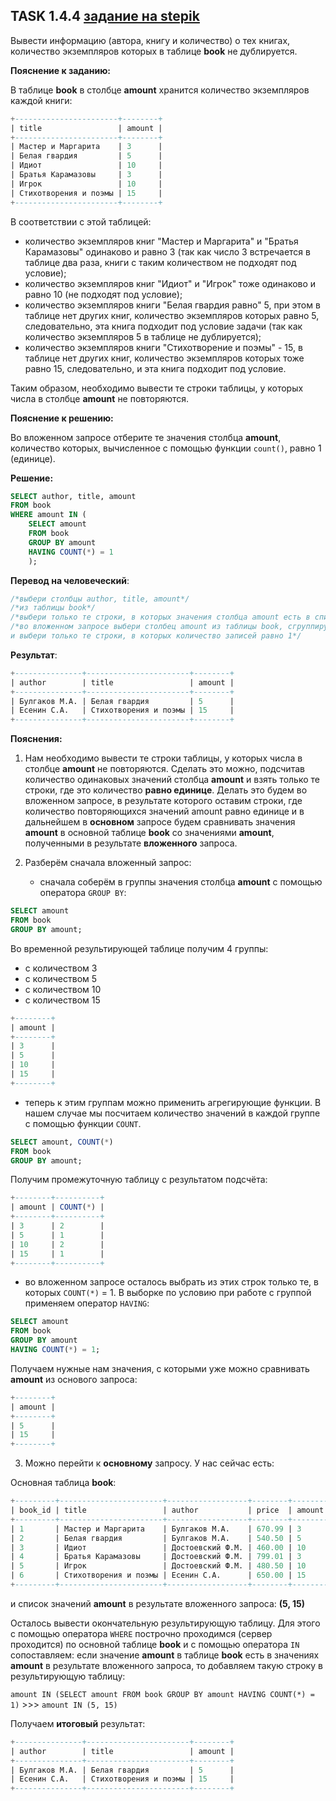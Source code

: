 ## TASK 1.4.4 [задание на stepik](https://stepik.org/lesson/297514/step/4?unit=279274)
Вывести информацию (автора, книгу и количество) о тех книгах, количество экземпляров которых в таблице **book** не дублируется.

**Пояснение к заданию:**

В таблице **book** в столбце **amount** хранится количество экземпляров каждой книги:

```SQL
+-----------------------+--------+
| title                 | amount |
+-----------------------+--------+
| Мастер и Маргарита    | 3      |
| Белая гвардия         | 5      |
| Идиот                 | 10     |
| Братья Карамазовы     | 3      |
| Игрок                 | 10     |
| Стихотворения и поэмы | 15     |
+-----------------------+--------+
```

В соответствии с этой таблицей:

- количество экземпляров книг "Мастер и Маргарита" и "Братья Карамазовы" одинаково и равно 3 (так как число 3 встречается в таблице два раза,
книги с таким количеством не подходят под условие);
- количество экземпляров книг "Идиот" и "Игрок" тоже одинаково и равно 10 (не подходят под условие);
- количество экземпляров книги "Белая гвардия равно" 5, при этом в таблице нет других книг, количество экземпляров которых равно 5,
следовательно, эта книга подходит под условие задачи (так как количество экземпляров 5 в таблице не дублируется);
- количество экземпляров книги "Стихотворение и поэмы"  - 15, в таблице нет других книг, количество экземпляров которых тоже равно 15,
следовательно, и эта книга подходит под условие.

Таким образом, необходимо вывести те строки таблицы, у которых числа в столбце **amount** не повторяются.

**Пояснение к решению:**

Во вложенном запросе отберите те значения столбца **amount**, количество которых, вычисленное с помощью функции ```count()```, равно 1 (единице).

**Решение:**

```SQL
SELECT author, title, amount
FROM book
WHERE amount IN (
    SELECT amount
    FROM book
    GROUP BY amount
    HAVING COUNT(*) = 1
    );
```

**Перевод на человеческий**:

```SQL
/*выбери столбцы author, title, amount*/
/*из таблицы book*/
/*выбери только те строки, в которых значения столбца amount есть в списке значений amount в результате вложенного запроса*/
/*во вложенном запросе выбери столбец amount из таблицы book, сгруппируй по столбцу amount, подсчитай сколько получилось записей в каждой группе
и выбери только те строки, в которых количество записей равно 1*/
```

**Результат**:
```SQL
+---------------+-----------------------+--------+
| author        | title                 | amount |
+---------------+-----------------------+--------+
| Булгаков М.А. | Белая гвардия         | 5      |
| Есенин С.А.   | Стихотворения и поэмы | 15     |
+---------------+-----------------------+--------+
```

**Пояснения:**

1. Нам необходимо вывести те строки таблицы, у которых числа в столбце **amount** не повторяются. Сделать это можно, подсчитав количество одинаковых
значений столбца **amount** и взять только те строки, где это количество **равно единице**. Делать это будем во вложенном запросе, в результате которого
оставим строки, где количество повторяющихся значений amount равно единице и в дальнейшем в **основном** запросе будем сравнивать значения **amount**
в основной таблице **book** со значениями **amount**, полученными в результате **вложенного** запроса.

2. Разберём сначала вложенный запрос:
   - сначала соберём в группы значения столбца **amount** с помощью оператора ```GROUP BY```:
  
```SQL
SELECT amount
FROM book
GROUP BY amount;
```

Во временной результирующей таблице получим 4 группы:
- с количеством 3
- с количеством 5
- с количеством 10
- с количеством 15

```SQL
+--------+
| amount |
+--------+
| 3      |
| 5      |
| 10     |
| 15     |
+--------+
```

   - теперь к этим группам можно применить агрегирующие функции. В нашем случае мы посчитаем количество значений в каждой группе
     с помощью функции ```COUNT```.

```SQL
SELECT amount, COUNT(*)
FROM book
GROUP BY amount;
```

   Получим промежуточную таблицу с результатом подсчёта:

```SQL
+--------+----------+
| amount | COUNT(*) |
+--------+----------+
| 3      | 2        |
| 5      | 1        |
| 10     | 2        |
| 15     | 1        |
+--------+----------+
```

   - во вложенном запросе осталось выбрать из этих строк только те, в которых ```COUNT(*)``` = 1. В выборке по условию при работе с группой
     применяем оператор ```HAVING```:

```SQL
SELECT amount
FROM book
GROUP BY amount
HAVING COUNT(*) = 1;
```

Получаем нужные нам значения, с которыми уже можно сравнивать **amount** из основого запроса:

```SQL
+--------+
| amount |
+--------+
| 5      |
| 15     |
+--------+
```

3. Можно перейти к **основному** запросу. У нас сейчас есть:

Основная таблица **book**:

```SQL
+---------+-----------------------+------------------+--------+--------+
| book_id | title                 | author           | price  | amount |
+---------+-----------------------+------------------+--------+--------+
| 1       | Мастер и Маргарита    | Булгаков М.А.    | 670.99 | 3      |
| 2       | Белая гвардия         | Булгаков М.А.    | 540.50 | 5      |
| 3       | Идиот                 | Достоевский Ф.М. | 460.00 | 10     |
| 4       | Братья Карамазовы     | Достоевский Ф.М. | 799.01 | 3      |
| 5       | Игрок                 | Достоевский Ф.М. | 480.50 | 10     |
| 6       | Стихотворения и поэмы | Есенин С.А.      | 650.00 | 15     |
+---------+-----------------------+------------------+--------+--------+
```

и список значений **amount** в результате вложенного запроса: **(5, 15)**

Осталось вывести окончательную результирующую таблицу. Для этого с помощью оператора ```WHERE``` построчно проходимся (сервер проходится) по основной таблице **book** и с помощью оператора ```IN``` сопоставляем: если значение **amount** в таблице **book** есть в значениях **amount** в результате
вложенного запроса, то добавляем такую строку в результирующую таблицу: 

```amount IN (SELECT amount FROM book GROUP BY amount HAVING COUNT(*) = 1)``` >>> ```amount IN (5, 15)```

Получаем **итоговый** результат:

```SQL
+---------------+-----------------------+--------+
| author        | title                 | amount |
+---------------+-----------------------+--------+
| Булгаков М.А. | Белая гвардия         | 5      |
| Есенин С.А.   | Стихотворения и поэмы | 15     |
+---------------+-----------------------+--------+
```
